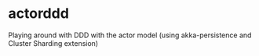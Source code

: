 # actorddd
Playing around with DDD with the actor model (using akka-persistence and Cluster Sharding extension)
